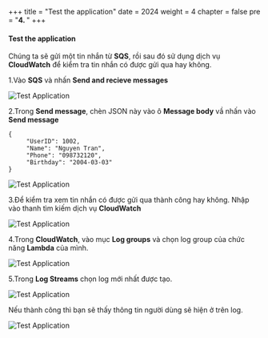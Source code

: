 +++
title = "Test the application"
date = 2024
weight = 4
chapter = false
pre = "<b>4. </b>"
+++


#### Test the application

Chúng ta sẽ gửi một tin nhắn từ **SQS**, rồi sau đó sử dụng dịch vụ **CloudWatch** để kiểm tra tin nhắn có được gửi qua hay không.

1.Vào **SQS** và nhấn **Send and recieve messages**

  ![Test Application](../../images/4/4.1.png)

2.Trong **Send message**, chèn JSON này vào ô **Message body** vầ nhấn vào **Send message**

```
{
     "UserID": 1002,
     "Name": "Nguyen Tran",
     "Phone": "098732120",
     "Birthday": "2004-03-03"
}
```

  ![Test Application](../images/4/4.2.png)

3.Để kiểm tra xem tin nhắn có được gửi qua thành công hay không. Nhập vào thanh tìm kiếm dịch vụ **CloudWatch**

  ![Test Application](../images/4/4.3.png)

4.Trong **CloudWatch**, vào mục **Log groups** và chọn log group của chức năng **Lambda** của mình.

  ![Test Application](../images/4/4.4.png)

5.Trong **Log Streams** chọn log mới nhất được tạo.
  
  ![Test Application](../images/4/4.5.png)
  
  Nếu thành công thì bạn sẽ thấy thông tin người dùng sẽ hiện ở trên log.

  ![Test Application](../images/4/4.6.png)

